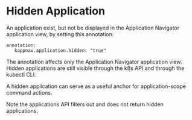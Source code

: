 # Hidden Application

An application exist, but not be displayed in the Application Navigator application view, by setting this annotation:

```
annotation: 
   kappnav.application.hidden: "true"
```

The annotation affects only the Application Navigator application view.  Hidden applications are still visible through the k8s 
API and through the kubectl CLI. 

A hidden application can serve as a useful anchor for application-scope command actions. 

Note the applications API filters out and does not return hidden applications. 
